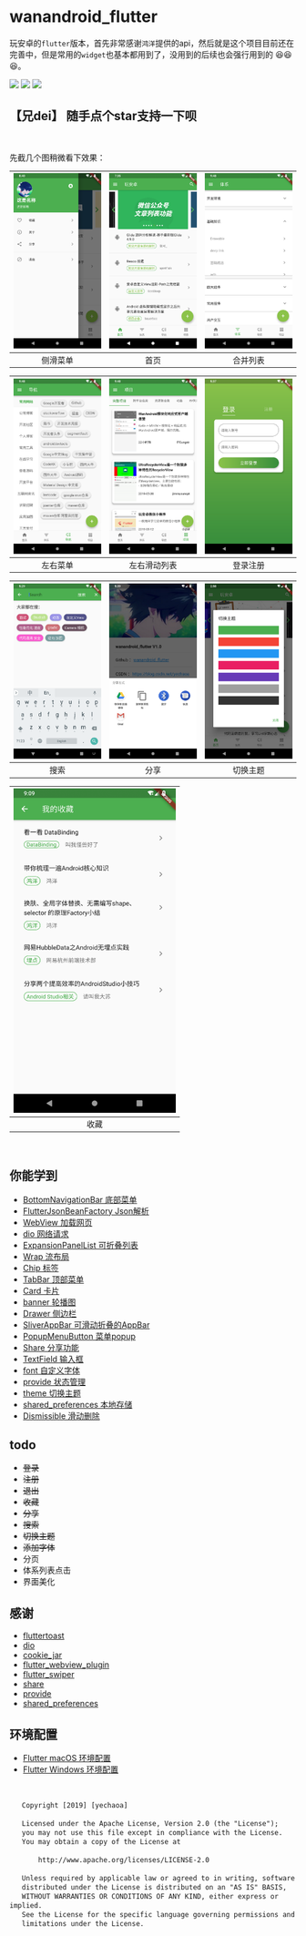 # wanandroid_flutter

玩安卓的`flutter`版本，首先非常感谢`鸿洋`提供的api，然后就是这个项目目前还在完善中，但是常用的`widget`也基本都用到了，没用到的后续也会强行用到的 :satisfied::satisfied::satisfied:。

![](https://img.shields.io/badge/language-dart-orange.svg)
![](https://img.shields.io/hexpm/l/plug.svg)
![](https://img.shields.io/badge/CSDN-yechaoa-green.svg)

## 【兄dei】  随手点个star支持一下呗

<br>

先截几个图稍微看下效果：

| <img src="/screenshot/1.png" width="285"/> | <img src="/screenshot/2.png" width="285"/> | <img src="/screenshot/3.png" width="285"/> |
| :--: | :--: | :--: |
| 侧滑菜单 | 首页 | 合并列表 |

| <img src="/screenshot/4.png" width="285"/> | <img src="/screenshot/5.png" width="285"/> | <img src="/screenshot/6.png" width="285"/> |
| :--: | :--: | :--: |
| 左右菜单 | 左右滑动列表 | 登录注册 |

| <img src="/screenshot/7.png" width="285"/> | <img src="/screenshot/8.png" width="285"/> | <img src="/screenshot/9.png" width="285"/> |
| :--: | :--: | :--: |
| 搜索 | 分享 | 切换主题 |

| <img src="/screenshot/10.png" width="285"/> |
| :--: | 
| 收藏 | 

<br>

## 你能学到
* [BottomNavigationBar 底部菜单](https://blog.csdn.net/yechaoa/article/details/89880284)
* [FlutterJsonBeanFactory Json解析](https://blog.csdn.net/yechaoa/article/details/90035254)
* [WebView 加载网页](https://blog.csdn.net/yechaoa/article/details/90175271)
* [dio 网络请求](https://blog.csdn.net/yechaoa/article/details/90234708)
* [ExpansionPanelList 可折叠列表](https://blog.csdn.net/yechaoa/article/details/90376584)
* [Wrap 流布局](https://blog.csdn.net/yechaoa/article/details/90403760)
* [Chip 标签](https://blog.csdn.net/yechaoa/article/details/90405997)
* [TabBar 顶部菜单](https://blog.csdn.net/yechaoa/article/details/90482127)
* [Card 卡片](https://blog.csdn.net/yechaoa/article/details/90483097)
* [banner 轮播图](https://blog.csdn.net/yechaoa/article/details/90643476)
* [Drawer 侧边栏](https://blog.csdn.net/yechaoa/article/details/90607772)
* [SliverAppBar 可滑动折叠的AppBar](https://blog.csdn.net/yechaoa/article/details/90701321)
* [PopupMenuButton 菜单popup](https://blog.csdn.net/yechaoa/article/details/90704165)
* [Share 分享功能](https://blog.csdn.net/yechaoa/article/details/93980749)
* [TextField 输入框](https://blog.csdn.net/yechaoa/article/details/90906689)
* [font 自定义字体](https://blog.csdn.net/yechaoa/article/details/90906689)
* [provide 状态管理](https://blog.csdn.net/yechaoa/article/details/97790854)
* [theme 切换主题](https://blog.csdn.net/yechaoa/article/details/97918930)
* [shared_preferences 本地存储](https://blog.csdn.net/yechaoa/article/details/97939357)
* [Dismissible 滑动删除](https://blog.csdn.net/yechaoa/article/details/98081275)

## todo

- ~~登录~~
- ~~注册~~
- ~~退出~~
- ~~收藏~~
- ~~分享~~
- ~~搜索~~
- ~~切换主题~~
- ~~添加字体~~
- 分页
- 体系列表点击
- 界面美化


## 感谢
* [fluttertoast](https://github.com/PonnamKarthik/FlutterToast)
* [dio](https://github.com/flutterchina/dio)
* [cookie_jar](https://github.com/flutterchina/cookie_jar)
* [flutter_webview_plugin](https://pub.dev/packages/flutter_webview_plugin#-readme-tab)
* [flutter_swiper](https://github.com/best-flutter/flutter_swiper)
* [share](https://github.com/flutter/plugins/tree/master/packages/share)
* [provide](https://github.com/google/flutter-provide)
* [shared_preferences](https://github.com/flutter/plugins/tree/master/packages/shared_preferences)

## 环境配置
* [Flutter macOS 环境配置](https://blog.csdn.net/yechaoa/article/details/95389931)
* [Flutter Windows 环境配置](https://blog.csdn.net/yechaoa/article/details/89150852)


<br>



```
   Copyright [2019] [yechaoa]

   Licensed under the Apache License, Version 2.0 (the "License");
   you may not use this file except in compliance with the License.
   You may obtain a copy of the License at

       http://www.apache.org/licenses/LICENSE-2.0

   Unless required by applicable law or agreed to in writing, software
   distributed under the License is distributed on an "AS IS" BASIS,
   WITHOUT WARRANTIES OR CONDITIONS OF ANY KIND, either express or implied.
   See the License for the specific language governing permissions and
   limitations under the License.
```
